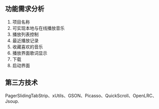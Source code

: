 ## 功能需求分析 ##
1. 项目名称
2. 可实现本地与在线播放音乐
3. 播放列表控制
4. 最近播放记录
5. 收藏喜欢的音乐
6. 播放界面歌词显示
7. 下载
8. 启动界面
## 第三方技术 ##
PagerSlidingTabStrip、xUtils、GSON、Picasso、QuickScroll、OpenLRC、Jsoup.